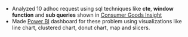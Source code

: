 - Analyzed 10 adhoc request using sql techniques like **cte**, **window function** and **sub queries** shown in [Consumer Goods Insight](https://github.com/parijat792/SQL_Consumer_Goods_Insight/blob/main/Consumer%20Goods%20Insight.pdf)
- Made [Power BI](https://github.com/parijat792/SQL_Consumer_Goods_Insight/blob/main/Consumer%20Goods%20Insight.pbix) dashboard for these problem using visualizations like line chart, clustered chart, donut chart, map and slicers.
